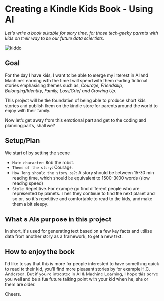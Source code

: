 # Creating a Kindle Kids Book - Using AI

*Let's write a book suitable for story time, for those tech-geeky parents with kids on their way to be our future data scientists.*

![kiddo](https://images.unsplash.com/photo-1565538420870-da08ff96a207?ixlib=rb-1.2.1&ixid=eyJhcHBfaWQiOjEyMDd9&auto=format&fit=crop&w=2850&q=80)

## Goal
For the day I have kids, I want to be able to merge my interest in AI and Machine Learning with the time I will spend with them reading fictional stories emphasising themes such as, *Courage, Friendship, Belonging/Identity, Family, Loss/Grief and Growing Up.*

This project will be the foundation of being able to produce short kids stories and publish them on the kindle store for parents around the world to enjoy with their family. 

Now let's get away from this emotional part and get to the coding and planning parts, shall we? 


## Setup/Plan
We start of by setting the scene. 
* ```Main character```: Bob the robot. 
* ```Theme of the story```: Courage. 
* ```How long should the story be?```: A story should be between 15-30 min reading time, which should be equivalent to 1500-3000 words (slow reading speed)
* ```Style```: Repetitive. For example go find different people who are represented by planets. Then they continue to find the next planet and so on, so it's repetitive and comfortable to read to the kids, and make them a bit sleepy. 


## What's AIs purpose in this project

In short, it's used for generating text based on a few key facts and utilise data from another story as a framework, to get a new text. 



## How to enjoy the book

I'd like to say that this is more for people interested to have something quick to read to their kid, you'll find more pleasant stories by for example H.C. Andersen. But if you're intrested in AI & Machine Learning, I hope this serve you well and be a fun future talking point with your kid when he, she or them are older. 

Cheers.


<br/>
